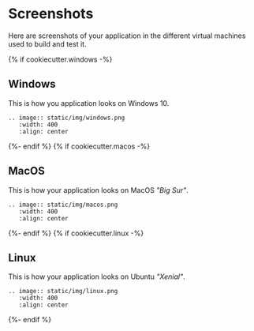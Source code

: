 # Screenshots

Here are screenshots of your application in the different virtual machines used to build and test it.

{% if cookiecutter.windows -%}
## Windows

This is how you application looks on Windows 10.

```{eval-rst}
.. image:: static/img/windows.png
   :width: 400
   :align: center
```
{%- endif %}
{% if cookiecutter.macos -%}
## MacOS

This is how your application looks on MacOS *"Big Sur"*.

```{eval-rst}
.. image:: static/img/macos.png
   :width: 400
   :align: center
```
{%- endif %}
{% if cookiecutter.linux -%}
## Linux

This is how your application looks on Ubuntu *"Xenial"*.

```{eval-rst}
.. image:: static/img/linux.png
   :width: 400
   :align: center
```
{%- endif %}